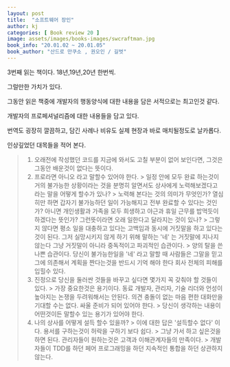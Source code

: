 ```yaml
---
layout: post
title:  "소프트웨어 장인"
author: kj
categories: [ Book review 20 ]
image: assets/images/books-images/swcraftman.jpg
book_info: "20.01.02 ~ 20.01.05"
book_author: "산드로 만쿠소 , 권오인 / 길벗"
---
```


3번째 읽는 책이다. 18년,19년,20년 한번씩.

그럴만한 가치가 있다.

그동안 읽은 책중에 개발자의 행동양식에 대한 내용을 담은 서적으로는 최고인것 같다.

개발자의 프로페셔널리즘에 대한 내용들을 담고 있다.

번역도 굉장히 깔끔하고, 담긴 사례나 비유도 실제 현장과 바로 매치될정도로 날카롭다.

인상깊었던 대목들을 적어 본다.

>1. 오래전에 작성했던 코드를 지금에 와서도 고칠 부분이 없어 보인다면, 그것은 그동안 배운것이 없다는 뜻이다.
>2. 프로라면 아니오 라고 말할수 있어야 한다. 
    > 일정 안에 모두 완료 하는것이 거의 불가능한 상황이라는 것을 분명히 알면서도 상사에게 노력해보겠다고 라는 말을 어떻게 할수가 있나? 
    > 노력해 본다는 것의 의미가 무엇인가? 열심히만 하면 갑자기 불가능하던 일이 가능해지고 전부 완료할 수 있다는 것인가? 아니면 개인생활과 가족을 모두 희생하고 야근과 휴일 근무를 밥먹듯이 하겠다는 뜻인가? 그런뜻이라면 오래 일한다고 달라지는 것이 있나? 
    > 그렇지 않다면 평소 일을 대충하고 있다는 고백임과 동시에 거짓말을 하고 있다는 것이 된다. 그저 실망시키지 않게 하기 위해 말하는 '네' 는 거짓말에 지나지 않는다 그냥 거짓말이 아니라 중독적이고 파괴적인 습관이다. 
    > 양의 탈을 쓴 나쁜 습관이다. 당신이 불가능한일을 '네' 라고 말할 때 사람들은 그말을 믿고 그에 의존해서 계획을 짠다는것을 반드시 기억 해야 한다 회사 전체의 피해를 입힐수 있다.
>3. 진정으로 당신을 둘러싼 것들을 바꾸고 싶다면 몇가지 꼭 갖춰야 할 것들이 있다. 
    > 가장 중요한것은 용기이다. 동료 개발자, 관리자, 기술 리더와 언성이 높아지는 논쟁을 두려워해서는 안된다. 의견 충돌이 없는 마음 편한 대화만을 기대할 수는 없다. 싸울 준비가 되어 있어야 한다. 
    > 당신이 생각하는 내용이 어떤것이든 말할수 있는 용기가 있어야 한다.
>4. 나의 상사를 어떻게 설득 할수 있을까? 
    > 이에 대한 답은 '설득할수 없다' 이다. 용서를 구하는것이 허락을 구하기 보다 쉽다. 
    > 그냥 가서 하고 싶은것을 하면 된다. 관리자들이 원하는것은 고객과 이해관계자들의 만족이다. 
    > 개발자들이 TDD를 하던 페어 프로그래밍을 하던 지속적인 통합을 하던 상관하지 않는다.

